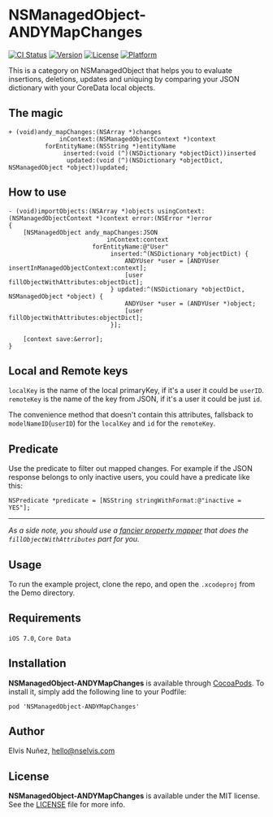 # NSManagedObject-ANDYMapChanges

[![CI Status](http://img.shields.io/travis/NSElvis/NSManagedObject-ANDYMapChanges.svg?style=flat)](https://travis-ci.org/NSElvis/NSManagedObject-ANDYMapChanges)
[![Version](https://img.shields.io/cocoapods/v/NSManagedObject-ANDYMapChanges.svg?style=flat)](http://cocoadocs.org/docsets/NSManagedObject-ANDYMapChanges)
[![License](https://img.shields.io/cocoapods/l/NSManagedObject-ANDYMapChanges.svg?style=flat)](http://cocoadocs.org/docsets/NSManagedObject-ANDYMapChanges)
[![Platform](https://img.shields.io/cocoapods/p/NSManagedObject-ANDYMapChanges.svg?style=flat)](http://cocoadocs.org/docsets/NSManagedObject-ANDYMapChanges)

This is a category on NSManagedObject that helps you to evaluate insertions, deletions, updates and uniquing by comparing your JSON dictionary with your CoreData local objects.

## The magic

```objc
+ (void)andy_mapChanges:(NSArray *)changes
              inContext:(NSManagedObjectContext *)context
          forEntityName:(NSString *)entityName
               inserted:(void (^)(NSDictionary *objectDict))inserted
                updated:(void (^)(NSDictionary *objectDict, NSManagedObject *object))updated;
```

## How to use

```objc
- (void)importObjects:(NSArray *)objects usingContext:(NSManagedObjectContext *)context error:(NSError *)error
{
    [NSManagedObject andy_mapChanges:JSON
                           inContext:context
                       forEntityName:@"User"
                            inserted:^(NSDictionary *objectDict) {
                                ANDYUser *user = [ANDYUser insertInManagedObjectContext:context];
                                [user fillObjectWithAttributes:objectDict];
                            } updated:^(NSDictionary *objectDict, NSManagedObject *object) {
                                ANDYUser *user = (ANDYUser *)object;
                                [user fillObjectWithAttributes:objectDict];
                            }];

    [context save:&error];
}
```

## Local and Remote keys

`localKey` is the name of the local primaryKey, if it's a user it could be `userID`.
`remoteKey` is the name of the key from JSON, if it's a user it could be just `id`.

The convenience method that doesn't contain this attributes, fallsback to `modelNameID`(`userID`) for the `localKey` and `id` for the `remoteKey`.

## Predicate

Use the predicate to filter out mapped changes. For example if the JSON response belongs to only inactive users, you could have a predicate like this:

```objc
NSPredicate *predicate = [NSString stringWithFormat:@"inactive = YES"];
```

***

*As a side note, you should use a [fancier property mapper](https://github.com/hyperoslo/NSManagedObject-HYPPropertyMapper/blob/master/README.md) that does the `fillObjectWithAttributes` part for you.*

## Usage

To run the example project, clone the repo, and open the `.xcodeproj` from the Demo directory.

## Requirements

`iOS 7.0`, `Core Data`

## Installation

**NSManagedObject-ANDYMapChanges** is available through [CocoaPods](http://cocoapods.org). To install
it, simply add the following line to your Podfile:

`pod 'NSManagedObject-ANDYMapChanges'`

## Author

Elvis Nuñez, [hello@nselvis.com](mailto:hello@nselvis.com)

## License

**NSManagedObject-ANDYMapChanges** is available under the MIT license. See the [LICENSE](https://github.com/NSElvis/NSManagedObject-ANDYMapChanges/blob/master/LICENSE.md) file for more info.

